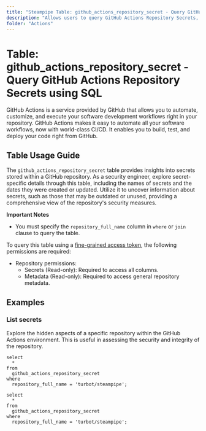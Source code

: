 ```yaml
---
title: "Steampipe Table: github_actions_repository_secret - Query GitHub Actions Repository Secrets using SQL"
description: "Allows users to query GitHub Actions Repository Secrets, specifically to retrieve information about secrets stored in a GitHub repository, providing insights into the security measures in place."
folder: "Actions"
---
```


# Table: github_actions_repository_secret - Query GitHub Actions Repository Secrets using SQL

GitHub Actions is a service provided by GitHub that allows you to automate, customize, and execute your software development workflows right in your repository. GitHub Actions makes it easy to automate all your software workflows, now with world-class CI/CD. It enables you to build, test, and deploy your code right from GitHub.

## Table Usage Guide

The `github_actions_repository_secret` table provides insights into secrets stored within a GitHub repository. As a security engineer, explore secret-specific details through this table, including the names of secrets and the dates they were created or updated. Utilize it to uncover information about secrets, such as those that may be outdated or unused, providing a comprehensive view of the repository's security measures.

**Important Notes**
- You must specify the `repository_full_name` column in `where` or `join` clause to query the table.

To query this table using a [fine-grained access token](https://docs.github.com/en/authentication/keeping-your-account-and-data-secure/managing-your-personal-access-tokens#creating-a-fine-grained-personal-access-token), the following permissions are required:
  - Repository permissions:
    - Secrets (Read-only): Required to access all columns.
    - Metadata (Read-only): Required to access general repository metadata.

## Examples

### List secrets
Explore the hidden aspects of a specific repository within the GitHub Actions environment. This is useful in assessing the security and integrity of the repository.

```sql+postgres
select
  *
from
  github_actions_repository_secret
where
  repository_full_name = 'turbot/steampipe';
```

```sql+sqlite
select
  *
from
  github_actions_repository_secret
where
  repository_full_name = 'turbot/steampipe';
```
